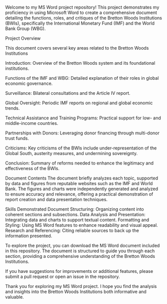 Welcome to my MS Word project repository! This project demonstrates my proficiency in using Microsoft Word to create a comprehensive document detailing the functions, roles, and critiques of the Bretton Woods Institutions (BWIs), specifically the International Monetary Fund (IMF) and the World Bank Group (WBG).

Project Overview

This document covers several key areas related to the Bretton Woods Institutions

Introduction: Overview of the Bretton Woods system and its foundational institutions.

Functions of the IMF and WBG: Detailed explanation of their roles in global economic governance.

Surveillance: Bilateral consultations and the Article IV report.

Global Oversight: Periodic IMF reports on regional and global economic trends.

Technical Assistance and Training Programs: Practical support for low- and middle-income countries.

Partnerships with Donors: Leveraging donor financing through multi-donor trust funds.

Criticisms: Key criticisms of the BWIs include under-representation of the Global South, austerity measures, and undermining sovereignty.

Conclusion: Summary of reforms needed to enhance the legitimacy and effectiveness of the BWIs.

Document Contents
The document briefly analyzes each topic, supported by data and figures from reputable websites such as the IMF and World Bank. The figures and charts were independently generated and analyzed to ensure accuracy and relevance, offering a practical demonstration of report creation and data presentation techniques.

Skills Demonstrated
Document Structuring: Organizing content into coherent sections and subsections.
Data Analysis and Presentation: Integrating data and charts to support textual content.
Formatting and Styling: Using MS Word features to enhance readability and visual appeal.
Research and Referencing: Citing reliable sources to back up the information presented.

To explore the project, you can download the MS Word document included in this repository. The document is structured to guide you through each section, providing a comprehensive understanding of the Bretton Woods Institutions.

If you have suggestions for improvements or additional features, please submit a pull request or open an issue in the repository.

Thank you for exploring my MS Word project. I hope you find the analysis and insights into the Bretton Woods Institutions both informative and valuable.
